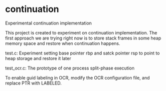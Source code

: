 # continuation
Experimental continuation implementation

This project is created to experiment on continuation implementation.
The first approach we are trying right now is to store stack frames
in some heap memory space and restore when continuation happens.

test.c: Experiment setting base pointer rbp and satck pointer rsp
        to point to heap storage and restore it later

test_ocr.c: The prototype of one process split-phase execution


To enable guid labeling in OCR, modify the OCR configuration
file, and replace PTR with LABELED.

